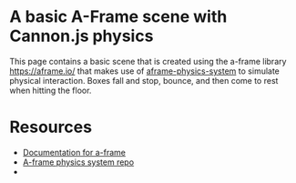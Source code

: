 # A basic A-Frame scene with Cannon.js physics

This page contains a basic scene that is created using the a-frame library https://aframe.io/ that makes use of [aframe-physics-system](https://c-frame.github.io/aframe-physics-system/) to simulate physical interaction. Boxes fall and stop, bounce, and then come to rest when hitting the floor. 


# Resources
- [Documentation for a-frame](https://aframe.io/docs/master/introduction/)
- [A-frame physics system repo](https://c-frame.github.io/aframe-physics-system/)
-
